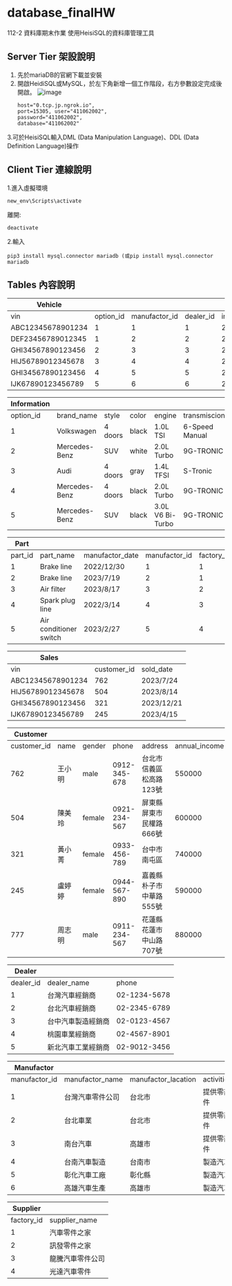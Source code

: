 # database_finalHW
112-2 資料庫期末作業
使用HeisiSQL的資料庫管理工具
## Server Tier 架設說明
1. 先於mariaDB的官網下載並安裝
2. 開啟HeidiSQL或MySQL，於左下角新增一個工作階段，右方參數設定完成後開啟。
![image](https://github.com/sylvia8813/database_finalHW/assets/145385712/31e0233e-5c8c-4da1-b2b1-86a8e886f74a)
   ```bash=
   host="0.tcp.jp.ngrok.io",
   port=15305, user="411062002",
   password="411062002",
   database="411062002"
   ```
3.可於HeisiSQL輸入DML (Data Manipulation Language)、DDL (Data Definition Language)操作

## Client Tier 連線說明
1.進入虛擬環境
```bash=
new_env\Scripts\activate
```
離開:
```bash=
deactivate
```
2.輸入
```bash=
pip3 install mysql.connector mariadb (或pip install mysql.connector mariadb
```
## Tables 內容說明
| Vehicle           |           |               |           |             |            |      |
|-------------------|-----------|---------------|-----------|-------------|------------|------|
| vin               | option_id | manufactor_id | dealer_id | import_date | salesprice | sold |
| ABC12345678901234 | 1         | 1             | 1         | 2023/1/5    | 1000000    | yes  |
| DEF23456789012345 | 1         | 2             | 2         | 2022/9/15   | 1200000    | no   |
| GHI34567890123456 | 2         | 3             | 3         | 2023/3/25   | 1100000    | no   |
| HIJ56789012345678 | 3         | 4             | 4         | 2023/5/1    | 1200000    | yes  |
| GHI34567890123456 | 4         | 5             | 5         | 2024/4/19   | 1500000    | yes  |
| IJK67890123456789 | 5         | 6             | 6         | 2024/8/13   | 2000000    | yes  |

| Information       |               |         |       |                  |                |      |
|-------------------|---------------|---------|-------|------------------|----------------|------|
| option_id         | brand_name    | style   | color | engine           | transmiscion   | sold |
| 1                 | Volkswagen    | 4 doors | black | 1.0L TSI         | 6-Speed Manual | yes  |
| 2                 | Mercedes-Benz | SUV     | white | 2.0L Turbo       | 9G-TRONIC      | no   |
| 3                 | Audi          | 4 doors | gray  | 1.4L TFSI        | S-Tronic       | no   |
| 4                 | Mercedes-Benz | 4 doors | black | 2.0L Turbo       | 9G-TRONIC      | yes  |
| 5                 | Mercedes-Benz | SUV     | black | 3.0L V6 Bi-Turbo | 9G-TRONIC      | yes  |

| Part              |                        |                 |               |            |                   |      |
|-------------------|------------------------|-----------------|---------------|------------|-------------------|------|
| part_id           | part_name              | manufactor_date | manufactor_id | factory_id | vin               | sold |
| 1                 | Brake line             | 2022/12/30      | 1             | 1          | ABC12345678901234 | yes  |
| 2                 | Brake line             | 2023/7/19       | 2             | 1          | DEF23456789012345 | no   |
| 3                 | Air filter             | 2023/8/17       | 3             | 2          | GHI34567890123456 | no   |
| 4                 | Spark plug line        | 2022/3/14       | 4             | 3          | HIJ56789012345678 | yes  |
| 5                 | Air conditioner switch | 2023/2/27       | 5             | 4          | GHI34567890123456 | yes  |

| Sales             |             |            |
|-------------------|-------------|------------|
| vin               | customer_id | sold_date  |
| ABC12345678901234 | 762         | 2023/7/24  |
| HIJ56789012345678 | 504         | 2023/8/14  |
| GHI34567890123456 | 321         | 2023/12/21 |
| IJK67890123456789 | 245         | 2023/4/15  |

| Customer    	|        	|        	|              	|                         	|               	|
|-------------	|--------	|--------	|--------------	|-------------------------	|---------------	|
| customer_id 	| name   	| gender 	| phone        	| address                 	| annual_income 	|
| 762         	| 王小明 	| male   	| 0912-345-678 	| 台北市信義區松高路123號 	| 550000        	|
| 504         	| 陳美玲 	| female 	| 0921-234-567 	| 屏東縣屏東市民權路666號 	| 600000        	|
| 321         	| 黃小菁 	| female 	| 0933-456-789 	| 台中市南屯區            	| 740000        	|
| 245         	| 盧婷婷 	| female 	| 0944-567-890 	| 嘉義縣朴子市中華路555號 	| 590000        	|
| 777         	| 周志明 	| male   	| 0911-234-567 	| 花蓮縣花蓮市中山路707號 	| 880000        	|

| Dealer    	|                    	|              	|
|-----------	|--------------------	|--------------	|
| dealer_id 	| dealer_name        	| phone        	|
| 1         	| 台灣汽車經銷商     	| 02-1234-5678 	|
| 2         	| 台北汽車經銷商     	| 02-2345-6789 	|
| 3         	| 台中汽車製造經銷商 	| 02-0123-4567 	|
| 4         	| 桃園車業經銷商     	| 02-4567-8901 	|
| 5         	| 新北汽車工業經銷商 	| 02-9012-3456 	|

| Manufactor    	|                  	|                     	|            	|
|---------------	|------------------	|---------------------	|------------	|
| manufactor_id 	| manufactor_name  	| manufactor_lacation 	| activities 	|
| 1             	| 台灣汽車零件公司 	| 台北市              	| 提供零部件 	|
| 2             	| 台北車業         	| 台北市              	| 提供零部件 	|
| 3             	| 南台汽車         	| 高雄市              	| 提供零部件 	|
| 4             	| 台南汽車製造     	| 台南市              	| 製造汽車   	|
| 5             	| 彰化汽車工廠     	| 彰化縣              	| 製造汽車   	|
| 6             	| 高雄汽車生產     	| 高雄市              	| 製造汽車   	|

| Supplier   |                  |
|------------|------------------|
| factory_id | supplier_name    |
| 1          | 汽車零件之家     |
| 2          | 訊發零件之家     |
| 3          | 龍騰汽車零件公司 |
| 4          | 光達汽車零件     |
